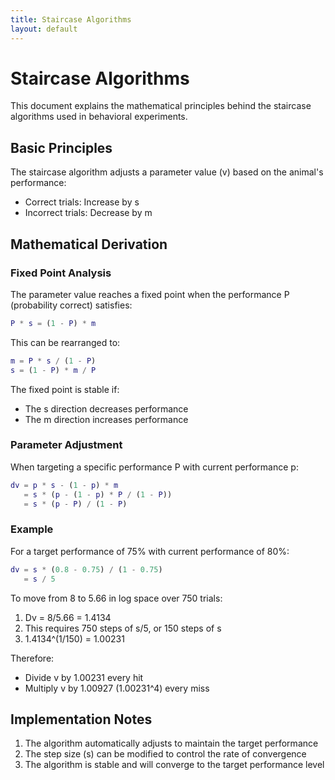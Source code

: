 ```yaml
---
title: Staircase Algorithms
layout: default
---
```


# Staircase Algorithms

This document explains the mathematical principles behind the staircase algorithms used in behavioral experiments.

## Basic Principles

The staircase algorithm adjusts a parameter value (v) based on the animal's performance:

- Correct trials: Increase by s
- Incorrect trials: Decrease by m

## Mathematical Derivation

### Fixed Point Analysis

The parameter value reaches a fixed point when the performance P (probability correct) satisfies:

```matlab
P * s = (1 - P) * m
```

This can be rearranged to:

```matlab
m = P * s / (1 - P)
s = (1 - P) * m / P
```

The fixed point is stable if:

- The s direction decreases performance
- The m direction increases performance

### Parameter Adjustment

When targeting a specific performance P with current performance p:

```matlab
dv = p * s - (1 - p) * m
   = s * (p - (1 - p) * P / (1 - P))
   = s * (p - P) / (1 - P)
```

### Example

For a target performance of 75% with current performance of 80%:

```matlab
dv = s * (0.8 - 0.75) / (1 - 0.75)
   = s / 5
```

To move from 8 to 5.66 in log space over 750 trials:

1. Dv = 8/5.66 = 1.4134
2. This requires 750 steps of s/5, or 150 steps of s
3. 1.4134^(1/150) = 1.00231

Therefore:

- Divide v by 1.00231 every hit
- Multiply v by 1.00927 (1.00231^4) every miss

## Implementation Notes

1. The algorithm automatically adjusts to maintain the target performance
2. The step size (s) can be modified to control the rate of convergence
3. The algorithm is stable and will converge to the target performance level
